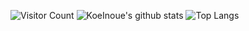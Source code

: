 ![Visitor Count](https://komarev.com/ghpvc/?username=KoeInoue&color=blueviolet)
![KoeInoue's github stats](https://github-readme-stats.vercel.app/api?username=KoeInoue&count_private=true&show_icons=true&theme=buefy)
![Top Langs](https://github-readme-stats.vercel.app/api/top-langs/?username=KoeInoue&theme=buefy)
